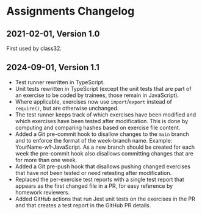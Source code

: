 # Assignments Changelog

## 2021-02-01, Version 1.0

First used by class32.

## 2024-09-01, Version 1.1

- Test runner rewritten in TypeScript.
- Unit tests rewritten in TypeScript (except the unit tests that are part of an exercise to be coded by trainees, those remain in JavaScript).
- Where applicable, exercises now use `import`/`export` instead of `require()`, but are otherwise unchanged.
- The test runner keeps track of which exercises have been modified and which exercises have been tested after modification. This is done by computing and comparing hashes based on exercise file content.
- Added a Git pre-commit hook to disallow changes to the `main` branch and to enforce the format of the week-branch name. Example: YourName-w1-JavaScript. As a new branch should be created for each week the pre-commit hook also disallows committing changes that are for more than one week.
- Added a Git pre-push hook that disallows pushing changed exercises that have not been tested or need retesting after modification.
- Replaced the per-exercise test reports with a single test report that appears as the first changed file in a PR, for easy reference by homework reviewers.
- Added GitHub actions that run Jest unit tests on the exercises in the PR and that creates a test report in the GitHub PR details.
